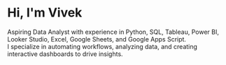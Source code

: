 # Hi, I'm Vivek   
Aspiring Data Analyst with experience in Python, SQL, Tableau, Power BI, Looker Studio, Excel, Google Sheets, and Google Apps Script.  
I specialize in automating workflows, analyzing data, and creating interactive dashboards to drive insights.

